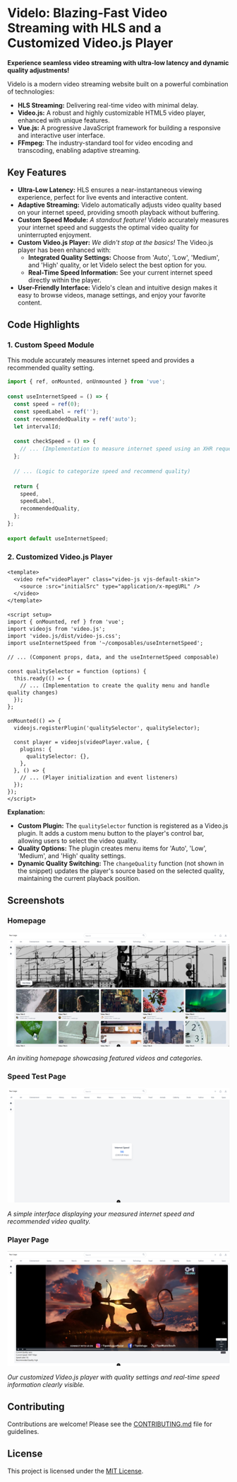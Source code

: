 # Videlo: Blazing-Fast Video Streaming with HLS and a Customized Video.js Player

**Experience seamless video streaming with ultra-low latency and dynamic quality adjustments!**

Videlo is a modern video streaming website built on a powerful combination of technologies:

* **HLS Streaming:**  Delivering real-time video with minimal delay.
* **Video.js:**  A robust and highly customizable HTML5 video player, enhanced with unique features.
* **Vue.js:** A progressive JavaScript framework for building a responsive and interactive user interface.
* **FFmpeg:**  The industry-standard tool for video encoding and transcoding, enabling adaptive streaming.

## Key Features

* **Ultra-Low Latency:** HLS ensures a near-instantaneous viewing experience, perfect for live events and interactive content.
* **Adaptive Streaming:** Videlo automatically adjusts video quality based on your internet speed, providing smooth playback without buffering.
* **Custom Speed Module:** _A standout feature!_ Videlo accurately measures your internet speed and suggests the optimal video quality for uninterrupted enjoyment.
* **Custom Video.js Player:**  _We didn't stop at the basics!_ The Video.js player has been enhanced with:
    * **Integrated Quality Settings:** Choose from 'Auto', 'Low', 'Medium', and 'High' quality, or let Videlo select the best option for you.
    * **Real-Time Speed Information:**  See your current internet speed directly within the player. 
* **User-Friendly Interface:**  Videlo's clean and intuitive design makes it easy to browse videos, manage settings, and enjoy your favorite content.

## Code Highlights

### 1. Custom Speed Module

This module accurately measures internet speed and provides a recommended quality setting.

```javascript
import { ref, onMounted, onUnmounted } from 'vue';

const useInternetSpeed = () => {
  const speed = ref(0);
  const speedLabel = ref('');
  const recommendedQuality = ref('auto'); 
  let intervalId;

  const checkSpeed = () => {
    // ... (Implementation to measure internet speed using an XHR request)
  };

  // ... (Logic to categorize speed and recommend quality)

  return {
    speed,
    speedLabel,
    recommendedQuality,
  };
};

export default useInternetSpeed;
```

### 2. Customized Video.js Player

```vue
<template>
  <video ref="videoPlayer" class="video-js vjs-default-skin">
    <source :src="initialSrc" type="application/x-mpegURL" />
  </video>
</template>

<script setup>
import { onMounted, ref } from 'vue';
import videojs from 'video.js';
import 'video.js/dist/video-js.css';
import useInternetSpeed from '~/composables/useInternetSpeed';

// ... (Component props, data, and the useInternetSpeed composable)

const qualitySelector = function (options) {
  this.ready(() => {
    // ... (Implementation to create the quality menu and handle quality changes)
  });
};

onMounted(() => {
  videojs.registerPlugin('qualitySelector', qualitySelector);

  const player = videojs(videoPlayer.value, {
    plugins: {
      qualitySelector: {}, 
    },
  }, () => {
    // ... (Player initialization and event listeners)
  });
});
</script>
```

**Explanation:**

- **Custom Plugin:**  The `qualitySelector` function is registered as a Video.js plugin. It adds a custom menu button to the player's control bar, allowing users to select the video quality.
- **Quality Options:** The plugin creates menu items for 'Auto', 'Low', 'Medium', and 'High' quality settings.
- **Dynamic Quality Switching:**  The `changeQuality` function (not shown in the snippet) updates the player's source based on the selected quality, maintaining the current playback position.

## Screenshots

### Homepage

![Homepage Placeholder](https://raw.githubusercontent.com/87nehal/Videlo/master/public/SS/Homepage.png)

_An inviting homepage showcasing featured videos and categories._

### Speed Test Page

![Speed Test Placeholder](https://github.com/87nehal/Videlo/blob/master/public/SS/Speedtest.png)

_A simple interface displaying your measured internet speed and recommended video quality._

### Player Page

![Player Placeholder](https://raw.githubusercontent.com/87nehal/Videlo/master/public/SS/Player.png)

_Our customized Video.js player with quality settings and real-time speed information clearly visible._


## Contributing

Contributions are welcome! Please see the [CONTRIBUTING.md](CONTRIBUTING.md) file for guidelines.

## License

This project is licensed under the [MIT License](LICENSE). 
